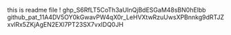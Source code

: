 this is readme file !
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
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
